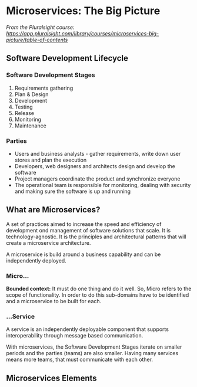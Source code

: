 # Microservices: The Big Picture

*From the Pluralsight course: https://app.pluralsight.com/library/courses/microservices-big-picture/table-of-contents*

## Software Development Lifecycle

### Software Development Stages

1. Requirements gathering
2. Plan & Design
3. Development
4. Testing
5. Release
6. Monitoring
7. Maintenance

### Parties

- Users and business analysts - gather requirements, write down user stores and plan the execution
- Developers, web designers and architects design and develop the software
- Project managers coordinate the product and synchronize everyone
- The operational team is responsible for monitoring, dealing with security and making sure the software is up and running

## What are Microservices?

A set of practices aimed to increase the speed and efficiency of development ond management of software solutions that scale. It is technology-agnostic. It is the principles and architectural patterns that will create a microservice architecture.

A microservice is build around a business capability and can be independently deployed.

### Micro...

**Bounded context:** It must do one thing and do it well. So, Micro refers to the scope of functionality. In order to do this sub-domains have to be identified  and a microservice to be built for each.

### ...Service

A service is an independently deployable component that supports interoperability through message based communication.

With microservices, the Software Development Stages iterate on smaller periods and the parties (teams) are also smaller. Having many services means more teams, that must communicate with each other.

## Microservices Elements





